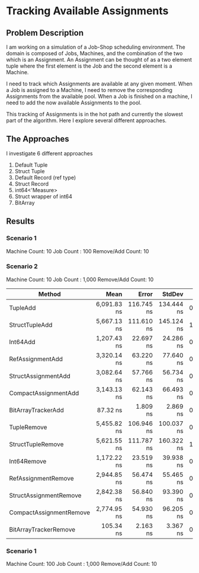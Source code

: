 # Tracking Available Assignments

## Problem Description

I am working on a simulation of a Job-Shop scheduling environment. The domain is composed of Jobs, Machines, and the combination of the two which is an Assignment. An Assignment can be thought of as a two element tuple where the first element is the Job and the second element is a Machine.

I need to track which Assignments are available at any given moment. When a Job is assigned to a Machine, I need to remove the corresponding Assignments from the available pool. When a Job is finished on a machine, I need to add the now available Assignments to the pool.

This tracking of Assignments is in the hot path and currently the slowest part of the algorithm. Here I explore several different approaches.

## The Approaches

I investigate 6 different approaches

1. Default Tuple
2. Struct Tuple
3. Default Record (ref type)
4. Struct Record
5. int64<'Measure>
6. Struct wrapper of int64
7. BitArray

## Results

### Scenario 1

Machine Count: 10
Job Count : 100
Remove/Add Count: 10


### Scenario 2

Machine Count: 10
Job Count : 1,000
Remove/Add Count: 10

|                  Method |        Mean |      Error |     StdDev |  Gen 0 |  Gen 1 | Allocated |
|------------------------ |------------:|-----------:|-----------:|-------:|-------:|----------:|
|                TupleAdd | 6,091.83 ns | 116.745 ns | 134.444 ns | 0.9003 | 0.0076 |      7 KB |
|          StructTupleAdd | 5,667.13 ns | 111.610 ns | 145.124 ns | 1.2436 | 0.0076 |     10 KB |
|                Int64Add | 1,207.43 ns |  22.697 ns |  24.286 ns | 0.4539 | 0.0038 |      4 KB |
|        RefAssignmentAdd | 3,320.14 ns |  63.220 ns |  77.640 ns | 0.4539 | 0.0038 |      4 KB |
|     StructAssignmentAdd | 3,082.64 ns |  57.766 ns |  56.734 ns | 0.8469 | 0.0076 |      7 KB |
|    CompactAssignmentAdd | 3,143.13 ns |  62.143 ns |  66.493 ns | 0.8469 | 0.0076 |      7 KB |
|      BitArrayTrackerAdd |    87.32 ns |   1.809 ns |   2.869 ns | 0.1606 | 0.0015 |      1 KB |
|             TupleRemove | 5,455.82 ns | 106.946 ns | 100.037 ns | 0.8011 |      - |      7 KB |
|       StructTupleRemove | 5,621.55 ns | 111.787 ns | 160.322 ns | 1.1063 | 0.0076 |      9 KB |
|             Int64Remove | 1,172.22 ns |  23.519 ns |  39.938 ns | 0.4139 | 0.0019 |      3 KB |
|     RefAssignmentRemove | 2,944.85 ns |  56.474 ns |  55.465 ns | 0.4120 |      - |      3 KB |
|  StructAssignmentRemove | 2,842.38 ns |  56.840 ns |  93.390 ns | 0.7286 | 0.0038 |      6 KB |
| CompactAssignmentRemove | 2,774.95 ns |  54.930 ns |  96.205 ns | 0.7286 | 0.0038 |      6 KB |
|   BitArrayTrackerRemove |   105.34 ns |   2.163 ns |   3.367 ns | 0.1606 | 0.0015 |      1 KB |

### Scenario 1

Machine Count: 100
Job Count : 1,000
Remove/Add Count: 10
